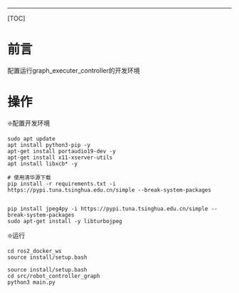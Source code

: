 
---

[TOC]

# 前言

配置运行graph_executer_controller的开发环境


# 操作

❇️配置开发环境

```shell
sudo apt update
apt install python3-pip -y
apt-get install portaudio19-dev -y
apt-get install x11-xserver-utils
apt install libxcb* -y

# 使用清华源下载
pip install -r requirements.txt -i https://pypi.tuna.tsinghua.edu.cn/simple --break-system-packages


pip install jpeg4py -i https://pypi.tuna.tsinghua.edu.cn/simple --break-system-packages
sudo apt-get install -y libturbojpeg
```

❇️运行

```shell
cd ros2_docker_ws
source install/setup.bash

source install/setup.bash
cd src/robot_controller_graph
python3 main.py

```
